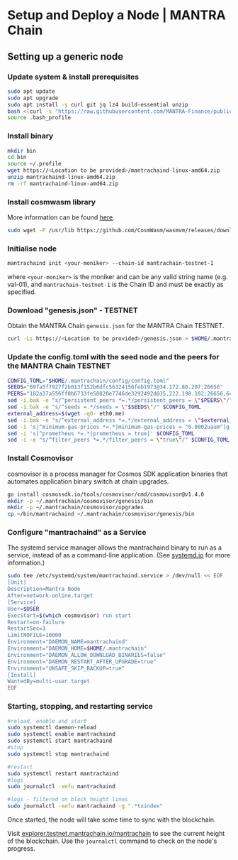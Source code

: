 
# Setup and Deploy a Node | MANTRA Chain

## Setting up a generic node

### Update system & install prerequisites

```bash
sudo apt update
sudo apt upgrade
sudo apt install -y curl git jq lz4 build-essential unzip
bash <(curl -s "https://raw.githubusercontent.com/MANTRA-Finance/public/main/go_install.sh")
source .bash_profile
```

### Install binary

```bash
mkdir bin
cd bin
source ~/.profile
wget https://<Location to be provided>/mantrachaind-linux-amd64.zip
unzip mantrachaind-linux-amd64.zip
rm -rf mantrachaind-linux-amd64.zip
```

### Install cosmwasm library

More information can be found [here](https://github.com/CosmWasm/wasmvm).

```bash
sudo wget -P /usr/lib https://github.com/CosmWasm/wasmvm/releases/download/v1.3.0/libwasmvm.x86_64.so
```

### Initialise node

```bash
mantrachaind init <your-moniker> --chain-id mantrachain-testnet-1
```

where `<your-moniker>` is the moniker and can be any valid string name (e.g. val-01), and `mantrachain-testnet-1` is the Chain ID and must be exactly as specified.

### Download "genesis.json" - TESTNET

Obtain the MANTRA Chain `genesis.json` for the MANTRA Chain TESTNET.

```bash
curl -Ls https://<Location to be provided>/genesis.json > $HOME/.mantrachain/config/genesis.json
```

### Update the config.toml with the seed node and the peers for the MANTRA Chain TESTNET

```bash
CONFIG_TOML="$HOME/.mantrachain/config/config.toml"
SEEDS="69fa5f7927f2b013f152b6dfc56324156feb1973@34.172.80.207:26656"
PEERS="182a37a556ff0b6733fe58020e7746de3292492d@35.222.198.102:26656,64691a4202c1ad29a416b21ce21bfc9659783406@34.136.169.18:26656"
sed -i.bak -e "s/^persistent_peers *=.*/persistent_peers = \"$PEERS\"/" $CONFIG_TOML
sed -i.bak -e "s/^seeds =.*/seeds = \"$SEEDS\"/" $CONFIG_TOML
external_address=$(wget -qO- eth0.me)
sed -i.bak -e "s/^external_address *=.*/external_address = \"$external_address:26656\"/" $CONFIG_TOML
sed -i 's|^minimum-gas-prices *=.*|minimum-gas-prices = "0.0002uaum"|g' $CONFIG_TOML
sed -i 's|^prometheus *=.*|prometheus = true|' $CONFIG_TOML
sed -i -e "s/^filter_peers *=.*/filter_peers = \"true\"/" $CONFIG_TOML
```

### Install Cosmovisor

cosmovisor is a process manager for Cosmos SDK application binaries that automates application binary switch at chain upgrades.

```bash
go install cosmossdk.io/tools/cosmovisor/cmd/cosmovisor@v1.4.0
mkdir -p ~/.mantrachain/cosmovisor/genesis/bin
mkdir -p ~/.mantrachain/cosmovisor/upgrades
cp ~/bin/mantrachaind ~/.mantrachain/cosmovisor/genesis/bin
```

### Configure "mantrachaind" as a Service

The systemd service manager allows the mantrachaind binary to run as a service, instead of as a command-line application. (See [systemd.io](https://systemd.io) for more information.)

```bash
sudo tee /etc/systemd/system/mantrachaind.service > /dev/null << EOF
[Unit]
Description=Mantra Node
After=network-online.target
[Service]
User=$USER
ExecStart=$(which cosmovisor) run start
Restart=on-failure
RestartSec=3
LimitNOFILE=10000
Environment="DAEMON_NAME=mantrachaind"
Environment="DAEMON_HOME=$HOME/.mantrachain"
Environment="DAEMON_ALLOW_DOWNLOAD_BINARIES=false"
Environment="DAEMON_RESTART_AFTER_UPGRADE=true"
Environment="UNSAFE_SKIP_BACKUP=true"
[Install]
WantedBy=multi-user.target
EOF
```

### Starting, stopping, and restarting service

```bash
#reload, enable and start
sudo systemctl daemon-reload
sudo systemctl enable mantrachaind
sudo systemctl start mantrachaind
#stop
sudo systemctl stop mantrachaind

#restart
sudo systemctl restart mantrachaind
#logs
sudo journalctl -xefu mantrachaind

#logs - filtered on block height lines
sudo journalctl -xefu mantrachaind -g ".*txindex"
```

Once started, the node will take some time to sync with the blockchain. 

Visit [explorer.testnet.mantrachain.io/mantrachain](https://explorer.testnet.mantrachain.io/mantrachain) to see the current height of the blockchain. Use the `journalctl` command to check on the node's progress.
